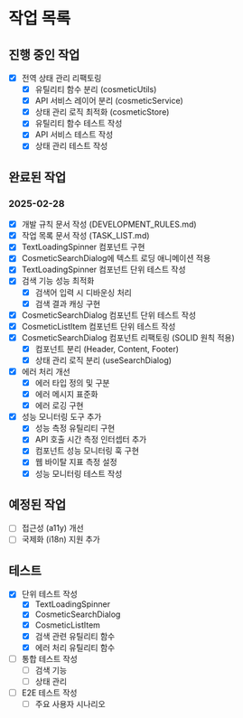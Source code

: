 # 작업 목록

## 진행 중인 작업
- [x] 전역 상태 관리 리팩토링
  - [x] 유틸리티 함수 분리 (cosmeticUtils)
  - [x] API 서비스 레이어 분리 (cosmeticService)
  - [x] 상태 관리 로직 최적화 (cosmeticStore)
  - [x] 유틸리티 함수 테스트 작성
  - [x] API 서비스 테스트 작성
  - [x] 상태 관리 테스트 작성

## 완료된 작업
### 2025-02-28
- [x] 개발 규칙 문서 작성 (DEVELOPMENT_RULES.md)
- [x] 작업 목록 문서 작성 (TASK_LIST.md)
- [x] TextLoadingSpinner 컴포넌트 구현
- [x] CosmeticSearchDialog에 텍스트 로딩 애니메이션 적용
- [x] TextLoadingSpinner 컴포넌트 단위 테스트 작성
- [x] 검색 기능 성능 최적화
  - [x] 검색어 입력 시 디바운싱 처리
  - [x] 검색 결과 캐싱 구현
- [x] CosmeticSearchDialog 컴포넌트 단위 테스트 작성
- [x] CosmeticListItem 컴포넌트 단위 테스트 작성
- [x] CosmeticSearchDialog 컴포넌트 리팩토링 (SOLID 원칙 적용)
  - [x] 컴포넌트 분리 (Header, Content, Footer)
  - [x] 상태 관리 로직 분리 (useSearchDialog)
- [x] 에러 처리 개선
  - [x] 에러 타입 정의 및 구분
  - [x] 에러 메시지 표준화
  - [x] 에러 로깅 구현
- [x] 성능 모니터링 도구 추가
  - [x] 성능 측정 유틸리티 구현
  - [x] API 호출 시간 측정 인터셉터 추가
  - [x] 컴포넌트 성능 모니터링 훅 구현
  - [x] 웹 바이탈 지표 측정 설정
  - [x] 성능 모니터링 테스트 작성

## 예정된 작업
- [ ] 접근성 (a11y) 개선
- [ ] 국제화 (i18n) 지원 추가

## 테스트
- [x] 단위 테스트 작성
  - [x] TextLoadingSpinner
  - [x] CosmeticSearchDialog
  - [x] CosmeticListItem
  - [x] 검색 관련 유틸리티 함수
  - [x] 에러 처리 유틸리티 함수
- [ ] 통합 테스트 작성
  - [ ] 검색 기능
  - [ ] 상태 관리
- [ ] E2E 테스트 작성
  - [ ] 주요 사용자 시나리오 